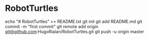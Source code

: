 # RobotTurtles

echo "# RobotTurtles" >> README.txt
git init
git add README.md
git commit -m "first commit"
git remote add origin git@github.com:HugoRialan/RobotTurtles.git
git push -u origin master
